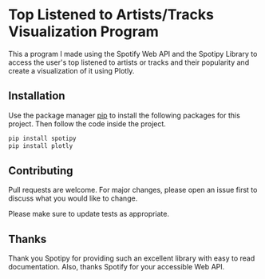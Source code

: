 # Top Listened to Artists/Tracks Visualization Program

This a program I made using the Spotify Web API and the Spotipy Library to access the user's top listened to artists or tracks and their popularity and create a visualization of it using Plotly.

## Installation

Use the package manager [pip](https://pip.pypa.io/en/stable/) to install the following packages for this project. Then follow the code inside the project.

```bash
pip install spotipy
pip install plotly
```

## Contributing
Pull requests are welcome. For major changes, please open an issue first to discuss what you would like to change.

Please make sure to update tests as appropriate.

## Thanks
Thank you Spotipy for providing such an excellent library with easy to read documentation. Also, thanks Spotify for your accessible Web API.